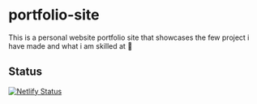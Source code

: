 # portfolio-site
This is a personal website portfolio site that showcases the few project i have made and what i am skilled at :rocket:


## Status

[![Netlify Status](https://api.netlify.com/api/v1/badges/067b594e-31ca-41bc-a624-0e6943cef3af/deploy-status)](https://app.netlify.com/sites/nicole-portfolio/deploys)
